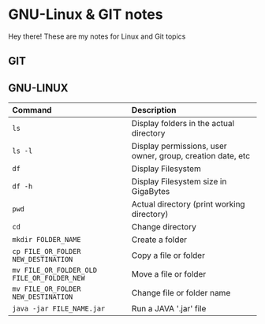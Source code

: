 # GNU-Linux & GIT notes

Hey there! These are my notes for Linux and Git topics

## GIT



## GNU-LINUX

| Command | Description |
| :--- | :--- |
| `ls` | Display folders in the actual directory |
| `ls -l` | Display permissions, user owner, group, creation date, etc |
| `df` | Display Filesystem |
| `df -h` | Display Filesystem size in GigaBytes |
| `pwd` | Actual directory (print working directory) |
| `cd` | Change directory |
| `mkdir FOLDER_NAME` | Create a folder |
| `cp FILE_OR_FOLDER NEW_DESTINATION` | Copy a file or folder |
| `mv FILE_OR_FOLDER_OLD FILE_OR_FOLDER_NEW` | Move a file or folder |
| `mv FILE_OR_FOLDER NEW_DESTINATION` | Change file or folder name |
| `java -jar FILE_NAME.jar` | Run a JAVA '.jar' file |